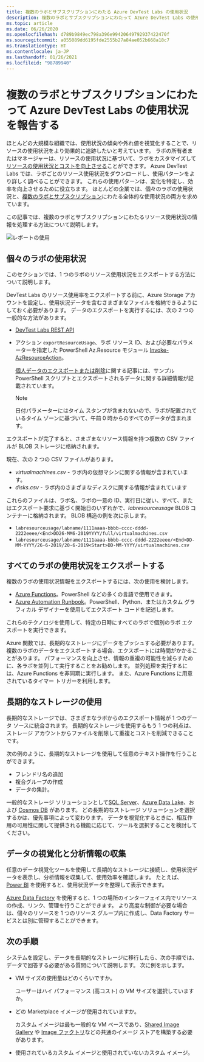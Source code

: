 ```yaml
---
title: 複数のラボとサブスクリプションにわたる Azure DevTest Labs の使用状況
description: 複数のラボとサブスクリプションにわたって Azure DevTest Labs の使用状況を報告する方法について説明します。
ms.topic: article
ms.date: 06/26/2020
ms.openlocfilehash: d789b9849ec798a396e99420649792937422470f
ms.sourcegitcommit: a055089dd6195fde2555b27a84ae052b668a18c7
ms.translationtype: HT
ms.contentlocale: ja-JP
ms.lasthandoff: 01/26/2021
ms.locfileid: "98789940"
---
```

# <a name="report-azure-devtest-labs-usage-across-multiple-labs-and-subscriptions"></a>複数のラボとサブスクリプションにわたって Azure DevTest Labs の使用状況を報告する

ほとんどの大規模な組織では、使用状況の傾向や外れ値を視覚化することで、リソースの使用状況をより効果的に追跡したいと考えています。 ラボの所有者またはマネージャーは、リソースの使用状況に基づいて、ラボをカスタマイズして[リソースの使用状況とコストを向上させる](../cost-management-billing/cost-management-billing-overview.md)ことができます。 Azure DevTest Labs では、ラボごとのリソース使用状況をダウンロードし、使用パターンをより詳しく調べることができます。 これらの使用パターンは、変化を特定し、効率を向上させるために役立ちます。 ほとんどの企業では、個々のラボの使用状況と、[複数のラボとサブスクリプション](/azure/architecture/cloud-adoption/decision-guides/subscriptions/)にわたる全体的な使用状況の両方を求めています。 

この記事では、複数のラボとサブスクリプションにわたるリソース使用状況の情報を処理する方法について説明します。

![レポートの使用](./media/report-usage-across-multiple-labs-subscriptions/report-usage.png)

## <a name="individual-lab-usage"></a>個々のラボの使用状況

このセクションでは、1 つのラボのリソース使用状況をエクスポートする方法について説明します。

DevTest Labs のリソース使用率をエクスポートする前に、Azure Storage アカウントを設定し、使用状況データを含むさまざまなファイルを格納できるようにしておく必要があります。 データのエクスポートを実行するには、次の 2 つの一般的な方法があります。

* [DevTest Labs REST API](/rest/api/dtl/labs/exportresourceusage) 
* アクション `exportResourceUsage`、ラボ リソース ID、および必要なパラメーターを指定した PowerShell Az.Resource モジュール [Invoke-AzResourceAction](/powershell/module/az.resources/invoke-azresourceaction?view=azps-2.5.0&viewFallbackFrom=azps-2.3.2)。 

    [個人データのエクスポートまたは削除](personal-data-delete-export.md)に関する記事には、サンプル PowerShell スクリプトとエクスポートされるデータに関する詳細情報が記載されています。 

    > [!NOTE]
    > 日付パラメーターにはタイム スタンプが含まれないので、ラボが配置されているタイム ゾーンに基づいて、午前 0 時からのすべてのデータが含まれます。

エクスポートが完了すると、さまざまなリソース情報を持つ複数の CSV ファイルが BLOB ストレージに格納されます。
  
現在、次の 2 つの CSV ファイルがあります。

* *virtualmachines.csv* - ラボ内の仮想マシンに関する情報が含まれています。
* *disks.csv* - ラボ内のさまざまなディスクに関する情報が含まれています 

これらのファイルは、ラボ名、ラボの一意の ID、実行日に従い、すべて、またはエクスポート要求に基づく開始日のいずれかで、*labresourceusage* BLOB コンテナーに格納されます。 BLOB 構造の例を次に示します。

* `labresourceusage/labname/1111aaaa-bbbb-cccc-dddd-2222eeee/<End>DD26-MM6-2019YYYY/full/virtualmachines.csv`
* `labresourceusage/labname/1111aaaa-bbbb-cccc-dddd-2222eeee/<End>DD-MM-YYYY/26-6-2019/20-6-2019<Start>DD-MM-YYYY/virtualmachines.csv`

## <a name="exporting-usage-for-all-labs"></a>すべてのラボの使用状況をエクスポートする

複数のラボの使用状況情報をエクスポートするには、次の使用を検討します。 

* [Azure Functions](../azure-functions/index.yml)。PowerShell などの多くの言語で使用できます。 
* [Azure Automation Runbook](../automation/index.yml)。PowerShell、Python、またはカスタム グラフィカル デザイナーを使用してエクスポート コードを記述します。

これらのテクノロジを使用して、特定の日時にすべてのラボで個別のラボ エクスポートを実行できます。 

Azure 関数では、長期的なストレージにデータをプッシュする必要があります。 複数のラボのデータをエクスポートする場合、エクスポートには時間がかかることがあります。 パフォーマンスを向上させ、情報の重複の可能性を減らすために、各ラボを並列して実行することをお勧めします。 並列処理を実行するには、Azure Functions を非同期に実行します。 また、Azure Functions に用意されているタイマー トリガーを利用します。

## <a name="using-a-long-term-storage"></a>長期的なストレージの使用

長期的なストレージでは、さまざまなラボからのエクスポート情報が 1 つのデータ ソースに統合されます。 長期的なストレージを使用するもう 1 つの利点は、ストレージ アカウントからファイルを削除して重複とコストを削減できることです。 

次の例のように、長期的なストレージを使用して任意のテキスト操作を行うことができます。 

* フレンドリ名の追加
* 複合グループの作成
* データの集計。

一般的なストレージ ソリューションとして[SQL Server](https://azure.microsoft.com/services/sql-database/)、[Azure Data Lake](https://azure.microsoft.com/services/storage/data-lake-storage/)、および [Cosmos DB](https://azure.microsoft.com/services/cosmos-db/) があります。 どの長期的なストレージ ソリューションを選択するかは、優先事項によって変わります。 データを視覚化するときに、相互作用の可用性に関して提供される機能に応じて、ツールを選択することを検討してください。

## <a name="visualizing-data-and-gathering-insights"></a>データの視覚化と分析情報の収集

任意のデータ視覚化ツールを使用して長期的なストレージに接続し、使用状況データを表示し、分析情報を収集して、使用効率を確認します。 たとえば、[Power BI](/power-bi/power-bi-overview) を使用すると、使用状況データを整理して表示できます。 

[Azure Data Factory](https://azure.microsoft.com/services/data-factory/) を使用すると、1 つの場所のインターフェイス内でリソースの作成、リンク、管理を行うことができます。 より高度な制御が必要な場合は、個々のリソースを 1 つのリソース グループ内に作成し、Data Factory サービスとは別に管理することができます。  

## <a name="next-steps"></a>次の手順

システムを設定し、データを長期的なストレージに移行したら、次の手順では、データで回答する必要がある質問について説明します。 次に例を示します。 

-   VM サイズの使用量はどのくらいですか。

    ユーザーはハイ パフォーマンス (高コスト) の VM サイズを選択していますか。
-   どの Marketplace イメージが使用されていますか。

    カスタム イメージは最も一般的な VM ベースであり、[Shared Image Gallery](../virtual-machines/shared-image-galleries.md) や [Image ファクトリ](image-factory-create.md)などの共通のイメージ ストアを構築する必要があります。
-   使用されているカスタム イメージと使用されていないカスタム イメージ。